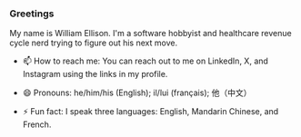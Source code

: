 ### Greetings

My name is William Ellison.  I'm a software hobbyist and healthcare revenue cycle nerd trying to figure out his next move.

- 📫 How to reach me: You can reach out to me on LinkedIn, X, and Instagram using the links in my profile.

- 😄 Pronouns: he/him/his (English); il/lui (français); 他（中文）

- ⚡ Fun fact: I speak three languages: English, Mandarin Chinese, and French.
